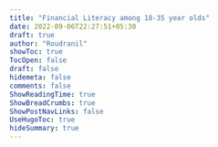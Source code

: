```yaml
---
title: "Financial Literacy among 18-35 year olds"
date: 2022-09-06T22:27:51+05:30
draft: true
author: "Roudranil"
showToc: true
TocOpen: false
draft: false
hidemeta: false
comments: false
ShowReadingTime: true
ShowBreadCrumbs: true
ShowPostNavLinks: false
UseHugoToc: true
hideSummary: true
---
```

